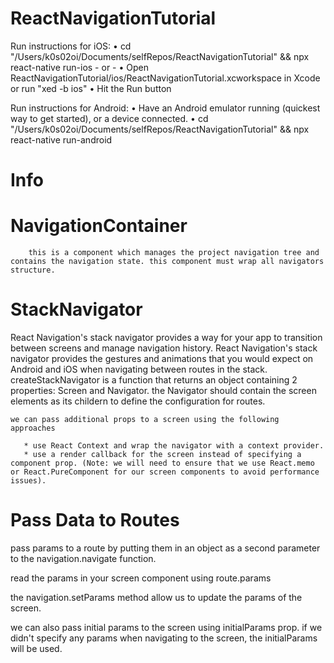 # ReactNavigationTutorial

Run instructions for iOS:
    • cd "/Users/k0s02oi/Documents/selfRepos/ReactNavigationTutorial" && npx react-native run-ios
    - or -
    • Open ReactNavigationTutorial/ios/ReactNavigationTutorial.xcworkspace in Xcode or run "xed -b ios"
    • Hit the Run button

  Run instructions for Android:
    • Have an Android emulator running (quickest way to get started), or a device connected.
    • cd "/Users/k0s02oi/Documents/selfRepos/ReactNavigationTutorial" && npx react-native run-android
    
 # Info
 
 # NavigationContainer
        this is a component which manages the project navigation tree and contains the navigation state. this component must wrap all navigators structure.
 
 
 # StackNavigator
 
 React Navigation's stack navigator provides a way for your app to transition between screens and manage navigation history.
 React Navigation's stack navigator provides the gestures and animations that you would expect on Android and iOS when navigating between routes in the stack.
   createStackNavigator is a function that returns an object containing 2 properties: Screen and Navigator.
    the Navigator should contain the screen elements as its childern to define the configuration for routes.
    
    we can pass additional props to a screen using the following approaches
    
       * use React Context and wrap the navigator with a context provider.
       * use a render callback for the screen instead of specifying a component prop. (Note: we will need to ensure that we use React.memo or React.PureComponent for our screen components to avoid performance issues). 
   
   # Pass Data to Routes
   pass params to a route by putting them in an object as a second parameter to the navigation.navigate function.
   
   read the params in your screen component using route.params
   
   the navigation.setParams method allow us to update the params of the screen.
   
   we can also pass initial params to the screen using initialParams prop. if we didn't specify any params when navigating to the screen, the initialParams will be used.
   
 

